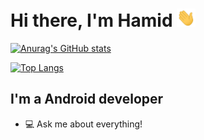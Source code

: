 # Hi there, I'm Hamid <img width="30px" src="https://github.com/SatYu26/SatYu26/raw/master/Assets/Hi.gif" />

[![Anurag's GitHub stats](https://github-readme-stats.vercel.app/api?username=hamid97m&show_icons=true&theme=swift&count_private=true)](https://github.com/anuraghazra/github-readme-stats)


[![Top Langs](https://github-readme-stats.vercel.app/api/top-langs/?username=anuraghazra&layout=donut&show_icons=true&theme=swift&count_private=true)](https://github.com/anuraghazra/github-readme-stats)




## I'm a Android developer
- 💻 Ask me about everything!


